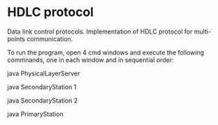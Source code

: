 # HDLC protocol

Data link control protocols. Implementation of HDLC protocol for multi-points communication.

To run the program, open 4 cmd windows and execute the following commnands, one in each window and in sequential order:

java PhysicalLayerServer

java SecondaryStation 1

java SecondaryStation 2

java PrimaryStation
